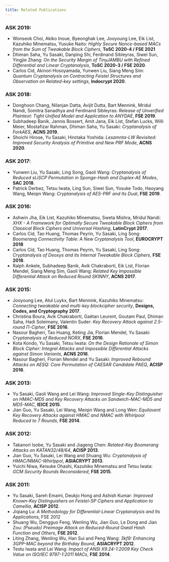 ```yaml
---
title: Related Publications
---
```


### ASK 2019:

- Wonseok Choi, Akiko Inoue, Byeonghak Lee, Jooyoung Lee, Eik List, Kazuhiko Minematsu, Yusuke Naito: *Highly Secure Nonce-based MACs from the Sum of Tweakable Block Ciphers*, **ToSC 2020-4 / FSE 2021**
- Dhiman Saha, Yu Sasaki, Danping Shi, Ferdinand Sibleyras, Siwei Sun, Yingjie Zhang: *On the Security Margin of TinyJAMBU with Refined Differential and Linear Cryptanalysis*, **ToSC 2020-3 / FSE 2020**.
- Carlos Cid, Akinori Hosoyamada, Yunwen Liu, Siang Meng Sim: *Quantum Cryptanalysis on Contracting Feistel Structures and Observation on Related-key settings*, **Indocrypt 2020**.
  
### ASK 2018:

- Donghoon Chang, Nilanjan Datta, Avijit Dutta, Bart Mennink, Mridul Nandi, Somitra Sanadhya and Ferdinand Sibleyras: *Release of Unverified Plaintext: Tight Unified Model and Application to ANYDAE*, **FSE 2019**.
- Subhadeep Banik, Jannis Bossert, Amit Jana, Eik List, Stefan Lucks, Willi Meier, Mostafizar Rahman, Dhiman Saha, Yu Sasaki: *Cryptanalysis of ForkAES*, **ACNS 2019**.
- Shoichi Hirose, Yu Sasaki, Hirotaka Yoshida: *Lesamnta-LW Revisited: Improved Security Analysis of Primitive and New PRF Mode*, **ACNS 2020**.
  
### ASK 2017:

- Yunwen Liu, Yu Sasaki, Ling Song, Gaoli Wang: *Cryptanalysis of Reduced sLiSCP Permutation in Sponge-Hash and Duplex-AE Modes*, **SAC 2018**.
- Patrick Derbez, Tetsu Iwata, Ling Sun, Siwei Sun, Yosuke Todo, Haoyang Wang, Meiqin Wang: *Cryptanalysis of AES-PRF and Its Dual*, **FSE 2019**.
  
### ASK 2016:

- Ashwin Jha, Eik List, Kazuhiko Minematsu, Sweta Mishra, Mridul Nandi: *XHX - A Framework for Optimally Secure Tweakable Block Ciphers from Classical Block Ciphers and Universal Hashing*, **LatinCrypt 2017**.
- Carlos Cid, Tao Huang, Thomas Peyrin, Yu Sasaki, Ling Song: *Boomerang Connectivity Table: A New Cryptanalysis Tool*, **EUROCRYPT 2018**
- Carlos Cid, Tao Huang, Thomas Peyrin, Yu Sasaki, Ling Song: *Cryptanalysis of Deoxys and its Internal Tweakable Block Ciphers*, **FSE 2018**.
- Ralph Ankele, Subhadeep Banik, Avik Chakraborti, Eik List, Florian Mendel, Siang Meng Sim, Gaoli Wang: *Related Key Impossible Differential Attack on Reduced Round SKINNY*, **ACNS 2017**.


### ASK 2015:

- Jooyoung Lee, Atul Luykx, Bart Mennink, Kazuhiko Minematsu: *Connecting tweakable and multi-key blockcipher security*, **Designs, Codes, and Cryptography 2017**.
- Christina Boura, Avik Chakraborti, Gaëtan Leurent, Goutam Paul, Dhiman Saha, Hadi Soleimany, Valentin Suder: *Key Recovery Attack against 2.5-round Π-Cipher*, **FSE 2016**.
- Nasour Bagheri, Tao Huang, Keting Jia, Florian Mendel, Yu Sasaki: *Cryptanalysis of Reduced NORX*, **FSE 2016**.
- Kota Kondo, Yu Sasaki, Tetsu Iwata: *On the Design Rationale of Simon Block Cipher: Integral Attacks and Impossible Differential Attacks against Simon Variants*, **ACNS 2016**.
- Nasour Bagheri, Florian Mendel and Yu Sasaki: *Improved Rebound Attacks on AESQ: Core Permutation of CAESAR Candidate PAEQ*, **ACISP 2016**.


### ASK 2013:

- Yu Sasaki, Gaoli Wang and Lei Wang: *Improved Single-Key Distinguisher on HMAC-MD5 and Key Recovery Attacks on Sandwich-MAC-MD5 and MD5-MAC*, **IEICE 2015**.
- Jian Guo, Yu Sasaki, Lei Wang, Meiqin Wang and Long Wen: *Equilavent Key Recovery Attacks against HMAC and NMAC with Whirlpool Reduced to 7 Rounds*, **FSE 2014**.


### ASK 2012:
- Takanori Isobe, Yu Sasaki and Jiageng Chen: *Related-Key Boomerang Attacks on KATAN32/48/64*, **ACISP 2013**.
- Jian Guo, Yu Sasaki, Lei Wang and Shuang Wu: *Cryptanalysis of HMAC/NMAC-Whirlppol*, **ASIACRYPT 2013**.
- Yuichi Niwa, Keisuke Ohashi, Kazuhiko Minematsu and Tetsu Iwata: *GCM Security Bounds Reconsidered*, **FSE 2015**.


### ASK 2011:

- Yu Sasaki, Sareh Emami, Deukjo Hong and Ashish Kumar: *Improved Known-Key Distinguishers on Feistel-SP Ciphers and Application to Camellia*, **ACISP 2012**.
- Jiqiang Lu: *A Methodology for Differential-Linear Cryptanalysis and Its Applications*, FSE 2012
- Shuang Wu, Dengguo Feng, Wenling Wu, Jian Guo, Le Dong and Jian Zou: *(Pseudo) Preimage Attack on Reduced-Round Grøstl Hash Function and Others*, **FSE 2012**.
- Liting Zhang, Wenling Wu, Han Sui and Peng Wang: *3kf9: Enhancing 3GPP-MAC beyond the Birthday Bound*, **ASIACRYPT 2012**.
- Testu Iwata and Lei Wang: *Impact of ANSI X9.24-1:2009 Key Check Value on ISO/IEC 9797-1:2011 MACs*, **FSE 2014**.
